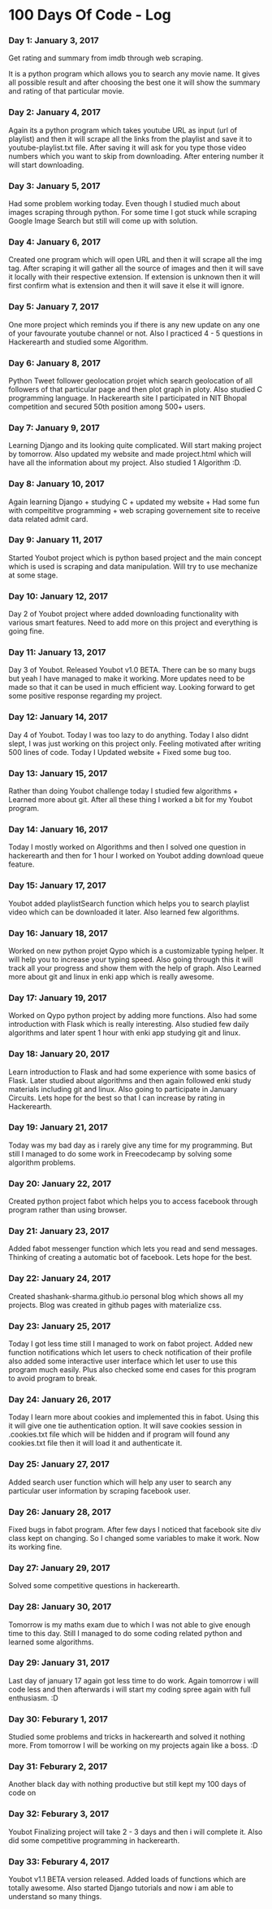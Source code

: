 # 100 Days Of Code - Log

### Day 1: January 3, 2017

Get rating and summary from imdb through web scraping.

It is a python program which allows you to search any movie name. It gives all possible result and after choosing the best one it will show the summary and rating of that particular movie.

### Day 2: January 4, 2017

Again its a python program which takes youtube URL as input (url of playlist) and then it will scrape all the links from the playlist and save it to youtube-playlist.txt file. After saving it will ask for you type those video numbers which you want to skip from downloading. After entering number it will start downloading.

### Day 3: January 5, 2017

Had some problem working today. Even though I studied much about images scraping through python. For some time I got stuck while scraping Google Image Search but still will come up with solution.

### Day 4: January 6, 2017

Created one program which will open URL and then it will scrape all the img tag. After scraping it will gather all the source of images and then it will save it locally with their respective extension. If extension is unknown then it will first confirm what is extension and then it will save it else it will ignore.

### Day 5: January 7, 2017

One more project which reminds you if there is any new update on any one of your favourate youtube channel or not. Also I practiced 4 - 5 questions in Hackerearth and studied some Algorithm.

### Day 6: January 8, 2017

Python Tweet follower geolocation projet which search geolocation of all followers of that particular page and then plot graph in ploty. Also studied C programming language. In Hackerearth site I participated in NIT Bhopal competition and secured 50th position among 500+ users.

### Day 7: January 9, 2017

Learning Django and its looking quite complicated. Will start making project by tomorrow. Also updated my website and made project.html which will have all the information about my project. Also studied 1 Algorithm :D.

### Day 8: January 10, 2017

Again learning Django + studying C + updated my website + Had some fun with compeititve programming + web scraping governement site to receive data related admit card.

### Day 9: January 11, 2017

Started Youbot project which is python based project and the main concept which is used is scraping and data manipulation. Will try to use mechanize at some stage.

### Day 10: January 12, 2017

Day 2 of Youbot project where added downloading functionality with various smart features. Need to add more on this project and everything is going fine.

### Day 11: January 13, 2017

Day 3 of Youbot. Released Youbot v1.0 BETA. There can be so many bugs but yeah I have managed to make it working. More updates need to be made so that it can be used in much efficient way. Looking forward to get some positive response regarding my project.

### Day 12: January 14, 2017

Day 4 of Youbot. Today I was too lazy to do anything. Today I also didnt slept, I was just working on this project only. Feeling motivated after writing 500 lines of code. Today I Updated website + Fixed some bug too.

### Day 13: January 15, 2017

Rather than doing Youbot challenge today I studied few algorithms + Learned more about git. After all these thing I worked a bit for my Youbot program.


### Day 14: January 16, 2017

Today I mostly worked on Algorithms and then I solved one question in hackerearth and then for 1 hour I worked on Youbot adding download queue feature.

### Day 15: January 17, 2017

Youbot added playlistSearch function which helps you to search playlist video which can be downloaded it later. Also learned few algorithms.

### Day 16: January 18, 2017

Worked on new python projet Qypo which is a customizable typing helper. It will help you to increase your typing speed. Also going through this it will track all your progress and show them with the help of graph. Also Learned more about git and linux in enki app which is really awesome.

### Day 17: January 19, 2017

Worked on Qypo python project by adding more functions. Also had some introduction with Flask which is really interesting. Also studied few daily algorithms and later spent 1 hour with enki app studying git and linux.

### Day 18: January 20, 2017

Learn introduction to Flask and had some experience with some basics of Flask. Later studied about algorithms and then again followed enki study materials including git and linux. Also going to participate in January Circuits. Lets hope for the best so that I can increase by rating in Hackerearth.

### Day 19: January 21, 2017

Today was my bad day as i rarely give any time for my programming. But still I managed to do some work in Freecodecamp by solving some algorithm problems.

### Day 20: January 22, 2017

Created python project fabot which helps you to access facebook through program rather than using browser.

### Day 21: January 23, 2017

Added fabot messenger function which lets you read and send messages. Thinking of creating a automatic bot of facebook. Lets hope for the best.

### Day 22: January 24, 2017

Created shashank-sharma.github.io personal blog which shows all my projects. Blog was created in github pages with materialize css.

### Day 23: January 25, 2017

Today I got less time still I managed to work on fabot project. Added new function notifications which let users to check notification of their profile also added some interactive user interface which let user to use this program much easily. Plus also checked some end cases for this program to avoid program to break.

### Day 24: January 26, 2017

Today I learn more about cookies and implemented this in fabot. Using this it will give one tie authentication option. It will save cookies session in .cookies.txt file which will be hidden and if program will found any cookies.txt file then it will load it and authenticate it.

### Day 25: January 27, 2017

Added search user function which will help any user to search any particular user information by scraping facebook user.

### Day 26: January 28, 2017

Fixed bugs in fabot program. After few days I noticed that facebook site div class kept on changing. So I changed some variables to make it work. Now its working fine.

### Day 27: January 29, 2017

Solved some competitive questions in hackerearth.

### Day 28: January 30, 2017

Tomorrow is my maths exam due to which I was not able to give enough time to this day. Still I managed to do some coding related python and learned some algorithms.

### Day 29: January 31, 2017

Last day of january 17 again got less time to do work. Again tomorrow i will code less and then afterwards i will start my coding spree again with full enthusiasm. :D

### Day 30: Feburary 1, 2017

Studied some problems and tricks in hackerearth and solved it nothing more. From tomorrow I will be working on my projects again like a boss. :D


### Day 31: Feburary 2, 2017

Another black day with nothing productive but still kept my 100 days of code on

### Day 32: Feburary 3, 2017

Youbot Finalizing project will take 2 - 3 days and then i will complete it. Also did some competitive programming in hackerearth.

### Day 33: Feburary 4, 2017

Youbot v1.1 BETA version released. Added loads of functions which are totally awesome. Also started Django tutorials and now i am able to understand so many things.
